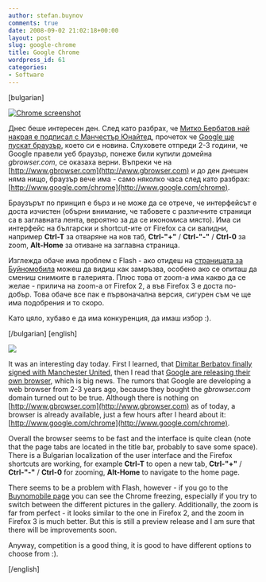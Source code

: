 ```yaml
---
author: stefan.buynov
comments: true
date: 2008-09-02 21:02:18+00:00
layout: post
slug: google-chrome
title: Google Chrome
wordpress_id: 61
categories:
- Software
---
```


[bulgarian]

[![Chrome screenshot](http://buynov.com/wordpress/wp-content/uploads/2008/09/chrome_bg.jpg)](http://buynov.com/wordpress/wp-content/uploads/2008/09/chrome_bg.jpg)

Днес беше интересен ден. След като разбрах, че [Митко Бербатов най накрая е подписал с Манчестър Юнайтед](http://topsport.ibox.bg/news/id_277957725), прочетох че [Google ще пускат браузър](http://www.google.com/googlebooks/chrome/), което си е новина. Слуховете отпреди 2-3 години, че Google правели уеб браузър, понеже били купили домейна _gbrowser.com_, се оказаха верни. Въпреки че на [http://www.gbrowser.com](http://www.gbrowser.com) и до ден днешен няма нищо, браузър вече има - само няколко часа след като разбрах: [http://www.google.com/chrome](http://www.google.com/chrome).

Браузърът по принцип е бърз и не може да се отрече, че интерфейсът е доста изчистен (обърни внимание, че табовете с различните страници са в заглавната лента, вероятно за да се икономиса място). Има си интерфейс на български и shortcut-ите от Firefox са си валидни, например **Ctrl-T** за отваряне на нов таб, **Ctrl-"+"** / **Ctrl-"-"** / **Ctrl-0** за zoom, **Alt-Home** за отиване на заглавна страница.

Изглежда обаче има проблем с Flash - ако отидеш на [страницата за Буйномобила](http://buynov.com/buynomobile/) можеш да видиш как замръзва, особено ако се опиташ да смениш снимките в галерията. Плюс това от zoom-а има какво да се желае - прилича на zoom-а от Firefox 2, а във Firefox 3 е доста по-добър. Това обаче все пак е първоначална версия, сигурен съм че ще има подобрения и то скоро.

Като цяло, хубаво е да има конкуренция, да имаш избор :).

[/bulgarian]
[english]


[![](http://buynov.com/wordpress/wp-content/uploads/2008/09/chrome_en.jpg)](http://buynov.com/wordpress/wp-content/uploads/2008/09/chrome_en.jpg)



It was an interesting day today. First I learned, that [Dimitar Berbatov finally signed with Manchester United](http://www.skysports.com/story/0,19528,12193_4084908,00.html), then I read that [Google are releasing their own browser](http://www.google.com/googlebooks/chrome/), which is big news. The rumors that Google are developing a web browser from 2-3 years ago, because they bought the _gbrowser.com_ domain turned out to be true. Although there is nothing on [http://www.gbrowser.com](http://www.gbrowser.com) as of today, a browser is already available, just a few hours after I heard about it: [http://www.google.com/chrome](http://www.google.com/chrome).

Overall the browser seems to be fast and the interface is quite clean (note that the page tabs are located in the title bar, probably to save some space). There is a Bulgarian localization of the user interface and the Firefox shortcuts are working, for example **Ctrl-T** to open a new tab, **Ctrl-"+"** / **Ctrl-"-"** / **Ctrl-0** for zooming, **Alt-Home** to navigate to the home page.

There seems to be a problem with Flash, however - if you go to the [Buynomobile page](http://buynov.com/buynomobile/?lan=english) you can see the Chrome freezing, especially if you try to switch between the different pictures in the gallery. Additionally, the zoom is far from perfect - it looks similar to the one in Firefox 2, and the zoom in Firefox 3 is much better. But this is still a preview release and I am sure that there will be improvements soon.

Anyway, competition is a good thing, it is good to have different options to choose from :).

[/english]
